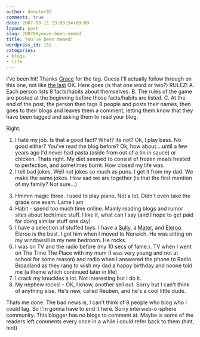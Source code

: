 ```yaml
---
author: domster83
comments: true
date: 2007-08-11 23:03:54+00:00
layout: post
slug: 200708youve-been-memed
title: You've been memed!
wordpress_id: 152
categories:
- blogs
- life
---
```


I've been hit! Thanks [Grace](http://graceneedshelp.wordpress.com/2007/08/11/another-chance-to-talk-about-mememememememe/) for the tag. Guess I'll actually follow through on this one, not like [the last](http://graceneedshelp.blogspot.com/2006/12/book-tag.html)
OK. Here goes (is that one word or two?)
RULEZ!
A. Each person lists 8 facts/habits about themselves.
B. The rules of the game are posted at the beginning before those facts/habits are listed.
C. At the end of the post, the person then tags 8 people and posts their names, then goes to their blogs and leaves them a comment, letting them know that they have been tagged and asking them to read your blog.




Right.
1. I hate my job. Is that a good fact? What? Its not? Ok, I play bass. No good either? You've read the blog before? Ok, how about....until a few years ago I'd never had pasta (aside from out of a tin in sauce) or chicken. Thats right. My diet seemed to consist of frozen meals heated to perfection, and sometimes burnt. How closed my life was.
2. I tell bad jokes. Well not jokes so much as puns. I get it from my dad. We make the same jokes. How sad we are together (is that the first mention of my family? Not sure...)




<!-- more -->
3. Hmmm magic three. I used to play piano. Not a lot. Didn't even take the grade one exam. Lame I am
4. Habit - spend too much time online. Mainly reading blogs and rumor sites about tech/mac stuff. I like it, what can I say (and I hope to get paid for doing similar stuff one day)
5. I have a selection of stuffed toys. I have a [Sully](http://en.wikipedia.org/wiki/Monsters_Inc), a [Mater](http://en.wikipedia.org/wiki/Cars_%28film%29), and [Eleroo](http://en.wikipedia.org/wiki/The_Wuzzles). Eleroo is the best. I got him when I moved to Norwich. He was sitting on my windowsill in my new bedroom. He rocks.
6. I was on TV and the radio before (my 10 secs of fame.). TV when I went on The Time The Place with my mum (I was very young and not at school for some reason) and radio when I answered the phone to Radio Broadland as they rang to wish my dad a happy birthday and noone told me (a theme which continued later in life)
7. I crack my knuckles a lot. Not interesting but I do it.
8. My nephew rocks! - OK, I know, another sell out. Sorry but I can't think of anything else. He's new, called Reuben, and he's a cool little dude.




Thats me done. The bad news is, I can't think of 8 people who blog who I could tag. So I'm gonna have to end it here. Sorry interweb-o-sphere community. This blogger has no blogs to comment at. Maybe is some of the readers left comments every once in a while i could refer back to them (hint, hint)

